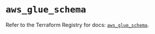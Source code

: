 # `aws_glue_schema`

Refer to the Terraform Registry for docs: [`aws_glue_schema`](https://registry.terraform.io/providers/hashicorp/aws/6.4.0/docs/resources/glue_schema).
